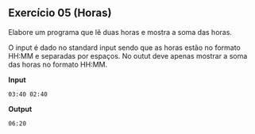 ## Exercício 05 (Horas)

Elabore um programa que lê duas horas e mostra a soma das horas.

O input é dado no standard input sendo que as horas estão no formato HH:MM e separadas por espaços.
No outut deve apenas mostrar a soma das horas no formato HH:MM.

**Input**
```
03:40 02:40
```

**Output**
```
06:20
```
